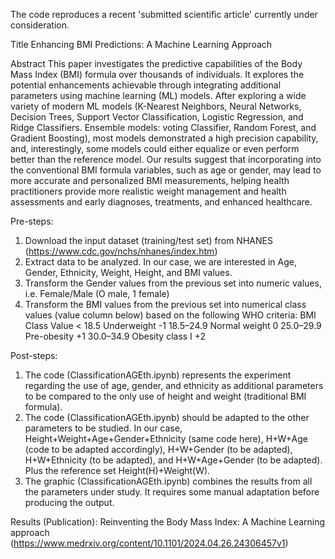 The code reproduces a recent 'submitted scientific article' currently under consideration.

Title 
Enhancing BMI Predictions: A Machine Learning Approach

Abstract
This paper investigates the predictive capabilities of the Body Mass Index (BMI) formula over thousands of individuals. It explores the potential enhancements achievable through integrating additional parameters using machine learning (ML) models. After exploring a wide variety of modern ML models (K-Nearest Neighbors, Neural Networks, Decision Trees, Support Vector Classification, Logistic Regression, and Ridge Classifiers. Ensemble models: voting Classifier, Random Forest, and Gradient Boosting), most models demonstrated a high precision capability, and, interestingly, some models could either equalize or even perform better than the reference model. Our results suggest that incorporating into the conventional BMI formula variables, such as age or gender, may lead to more accurate and personalized BMI measurements, helping health practitioners provide more realistic weight management and health assessments and early diagnoses, treatments, and enhanced healthcare. 

Pre-steps:
  1. Download the input dataset (training/test set) from NHANES (https://www.cdc.gov/nchs/nhanes/index.htm)
  2. Extract data to be analyzed. In our case, we are interested in Age, Gender, Ethnicity, Weight, Height, and BMI values.
  3. Transform the Gender values from the previous set into numeric values, i.e. Female/Male (O male, 1 female)
  4. Transform the BMI values from the previous set into numerical class values (value column below) based on the following WHO criteria:
             BMI	Class            Value
          < 18.5	Underweight       -1
        18.5–24.9	Normal weight      0
        25.0–29.9	Pre-obesity       +1
        30.0–34.9	Obesity class I   +2

Post-steps:
  1. The code (ClassificationAGEth.ipynb) represents the experiment regarding the use of age, gender, and ethnicity as additional parameters to be compared to the only use of height and weight (traditional BMI formula).
  2. The code (ClassificationAGEth.ipynb) should be adapted to the other parameters to be studied. In our case, Height+Weight+Age+Gender+Ethnicity (same code here), H+W+Age (code to be adapted accordingly), H+W+Gender (to be adapted), H+W+Ethnicity (to be adapted), and H+W+Age+Gender (to be adapted). Plus the reference set Height(H)+Weight(W).
  3. The graphic (ClassificationAGEth.ipynb) combines the results from all the parameters under study. It requires some manual adaptation before producing the output.

Results (Publication):
Reinventing the Body Mass Index: A Machine Learning approach (https://www.medrxiv.org/content/10.1101/2024.04.26.24306457v1)
